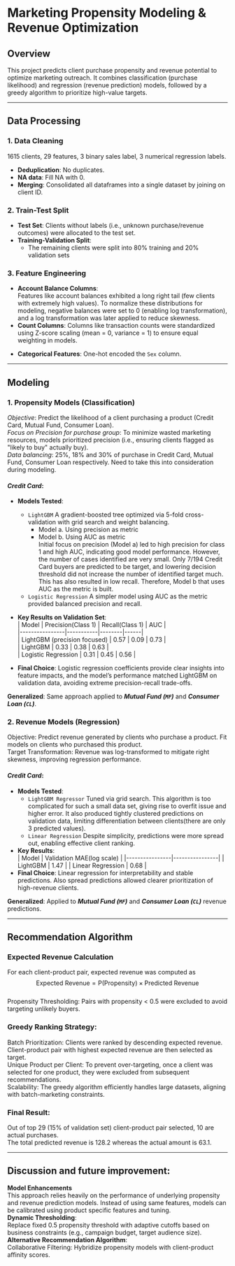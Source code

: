 # Marketing Propensity Modeling & Revenue Optimization  

## Overview  
This project predicts client purchase propensity and revenue potential to optimize marketing outreach. It combines classification (purchase likelihood) and regression (revenue prediction) models, followed by a greedy algorithm to prioritize high-value targets.

---

## Data Processing  

### 1. Data Cleaning  
1615 clients, 29 features, 3 binary sales label, 3 numerical regression labels.
- ​**Deduplication**: No duplicates.  
- ​**NA data**: Fill NA with 0.   
- ​**Merging**: Consolidated all dataframes into a single dataset by joining on client ID.  

### 2. Train-Test Split  
- ​**Test Set**: Clients without labels (i.e., unknown purchase/revenue outcomes) were allocated to the test set.     
- ​**Training-Validation Split**:  
  - The remaining clients were split into ​80% training and ​20% validation sets    
  
  
### 3. Feature Engineering  
- ​**Account Balance Columns**:  
Features like account balances exhibited a long right tail (few clients with extremely high values). To normalize these distributions for modeling, negative balances were set to ​0 (enabling log transformation), and a ​log transformation was later applied to reduce skewness.
  <!-- - Replaced negative values with `0` to enable log transformation.  
  - Applied log transformation to address right-tailed skewness.   -->
- ​**Count Columns**: Columns like transaction counts were standardized using ​Z-score scaling (mean = 0, variance = 1) to ensure equal weighting in models.
<!-- Standardized via z-score scaling.   -->
- ​**Categorical Features**: One-hot encoded the `Sex` column.  

---

## Modeling  

### 1. Propensity Models (Classification)  
*Objective*: Predict the likelihood of a client purchasing a product (Credit Card, Mutual Fund, Consumer Loan).   
*Focus on Precision for purchase group*: To minimize wasted marketing resources, models prioritized ​precision (i.e., ensuring clients flagged as "likely to buy" actually buy).   
*Data balancing*: 25%, 18% and 30% of purchase in Credit Card, Mutual Fund, Consumer Loan respectively. Need to take this into consideration during modeling.

#### ***Credit Card***:  
- ​**Models Tested**:  
  - `LightGBM` A gradient-boosted tree optimized via ​5-fold cross-validation with grid search and weight balancing. 
    - Model a. Using precision as metric
    - Model b. Using AUC as metric   
Initial focus on precision (Model a) led to high precision for class 1 and high AUC, indicating good model performance. However, the number of cases identified are very small. Only 7/194 Credit Card buyers are predicted to be target, and lowering decision threshold did not increase the number of identified target much. This has also resulted in ​low recall. Therefore, Model b that uses AUC as the metric is built.  
  - `Logistic Regression` A simpler model using ​AUC as the metric provided balanced precision and recall.    
- ​**Key Results on Validation Set**:  
  | Model          | Precision(Class 1) | Recall(Class 1) | AUC  |  
  |----------------|-----------|--------|------|  
  | LightGBM (precision focused)       | 0.57      | 0.09   | 0.73 |  
  | LightGBM        | 0.33      | 0.38   | 0.63 |  
  | Logistic Regression | 0.31    | 0.45   | 0.56 |  


- ​**Final Choice**: Logistic regression coefficients provide clear insights into feature impacts, and the model’s performance matched LightGBM on validation data, avoiding extreme precision-recall trade-offs.  

**Generalized**: Same approach applied to ***Mutual Fund (`MF`)*** and ***Consumer Loan (`CL`)***.  

### 2. Revenue Models (Regression)  
Objective: Predict revenue generated by clients who purchase a product. Fit models on clients who purchased this product.   
Target Transformation: Revenue was log-transformed to mitigate right skewness, improving regression performance.

#### ***Credit Card***:  
- ​**Models Tested**:  
  - `LightGBM Regressor` Tuned via grid search. This algorithm is too complicated for such a small data set, giving rise to overfit issue and higher error. It also produced tightly clustered predictions on validation data, limiting differentiation between clients(there are only 3 predicted values).  
  - `Linear Regression` Despite simplicity, predictions were more spread out, enabling effective client ranking.  
- ​**Key Results**:  
  | Model          | Validation MAE(log scale) | 
  |----------------|----------------| 
  | LightGBM       | 1.47           | 
  | Linear Regression | 0.68        |
- ​**Final Choice**: Linear regression for interpretability and stable predictions. Also spread predictions allowed clearer prioritization of high-revenue clients.  

**Generalized**: Applied to ***Mutual Fund (`MF`)*** and ***Consumer Loan (`CL`)*** revenue predictions.  

---

## Recommendation Algorithm  

### Expected Revenue Calculation  
For each client-product pair, expected revenue was computed as   
$$
\text{Expected Revenue} = \text{P(Propensity)} \times \text{Predicted Revenue}
$$  
Propensity Thresholding: Pairs with propensity < 0.5 were excluded to avoid targeting unlikely buyers.   
### Greedy Ranking Strategy:   
​Batch Prioritization: Clients were ranked by descending expected revenue. Client-product pair with highest expected revenue are then selected as target.    
​Unique Product per Client: To prevent over-targeting, once a client was selected for one product, they were excluded from subsequent recommendations.   
​Scalability: The greedy algorithm efficiently handles large datasets, aligning with batch-marketing constraints.   

### Final Result:    

Out of top 29 (15% of validation set) client-product pair selected, 10 are actual purchases.   
The total predicted revenue is 128.2 whereas the actual amount is 63.1.

---

## Discussion and future improvement:
**Model Enhancements**    
This approach relies heavily on the performance of underlying propensity and revenue prediction models. Instead of using same features, models can be calibrated using product specific features and tuning.   
​**Dynamic Thresholding**:   
Replace fixed 0.5 propensity threshold with adaptive cutoffs based on business constraints (e.g., campaign budget, target audience size).   
**Alternative Recommendation Algorithm**:  
Collaborative Filtering: Hybridize propensity models with client-product affinity scores.  